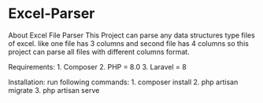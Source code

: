 # Excel-Parser
About Excel File Parser
     This Project can parse any data structures type files of excel. like one file has 3 columns and second file has 4 columns so this project can parse all files with different columns format.

Requirements:
      1. Composer
      2. PHP = 8.0
      3. Laravel = 8

Installation:
        run following commands:
            1. composer install
            2. php artisan migrate
            3. php artisan serve
